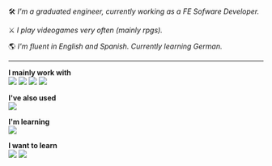 🛠 *I'm a graduated engineer, currently working as a FE Sofware Developer.*

⚔️ *I play videogames very often (mainly rpgs).*

🌎 *I'm fluent in English and Spanish. Currently learning German.*

<hr/>

**I mainly work with**   
![](https://img.shields.io/badge/-JavaScript-3F403D?style=flat-square&logo=javascript) ![](https://img.shields.io/badge/-TypeScript-002869?style=flat-square&logo=typescript) ![](https://img.shields.io/badge/-React-245966?style=flat-square&logo=react) ![](https://img.shields.io/badge/-Node-1F5D1F?style=flat-square&logo=node.js)

**I've also used**   
![](https://img.shields.io/badge/-C++-000111?style=flat-square&logo=cplusplus)

**I'm learning**   
![](https://img.shields.io/badge/-Go-214A69?style=flat-square&logo=go)

**I want to learn**   
![](https://img.shields.io/badge/-Rust-153BBB?style=flat-square&logo=rust) ![](https://img.shields.io/badge/-Haskell-6B385E?style=flat-square&logo=haskell)
